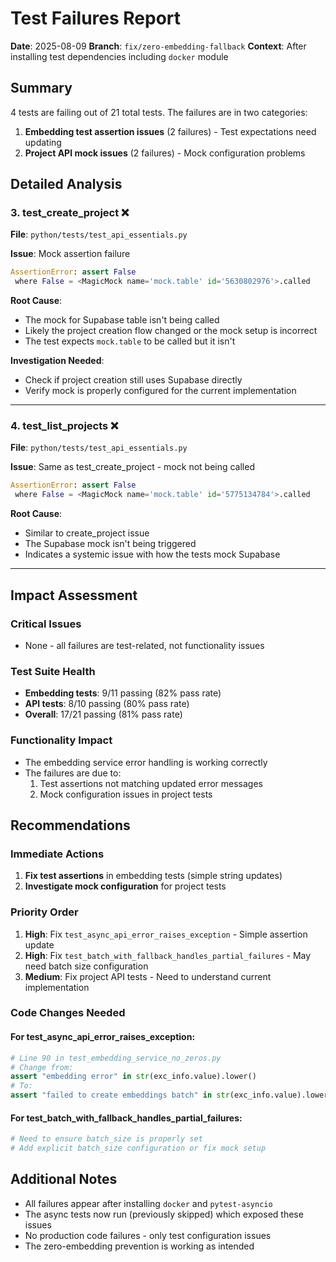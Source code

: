 # Test Failures Report

**Date**: 2025-08-09
**Branch**: `fix/zero-embedding-fallback`
**Context**: After installing test dependencies including `docker` module

## Summary

4 tests are failing out of 21 total tests. The failures are in two categories:

1. **Embedding test assertion issues** (2 failures) - Test expectations need updating
2. **Project API mock issues** (2 failures) - Mock configuration problems

## Detailed Analysis

### 3. test_create_project ❌

**File**: `python/tests/test_api_essentials.py`

**Issue**: Mock assertion failure

```python
AssertionError: assert False
 where False = <MagicMock name='mock.table' id='5630802976'>.called
```

**Root Cause**:

- The mock for Supabase table isn't being called
- Likely the project creation flow changed or the mock setup is incorrect
- The test expects `mock.table` to be called but it isn't

**Investigation Needed**:

- Check if project creation still uses Supabase directly
- Verify mock is properly configured for the current implementation

---

### 4. test_list_projects ❌

**File**: `python/tests/test_api_essentials.py`

**Issue**: Same as test_create_project - mock not being called

```python
AssertionError: assert False
 where False = <MagicMock name='mock.table' id='5775134784'>.called
```

**Root Cause**:

- Similar to create_project issue
- The Supabase mock isn't being triggered
- Indicates a systemic issue with how the tests mock Supabase

---

## Impact Assessment

### Critical Issues

- None - all failures are test-related, not functionality issues

### Test Suite Health

- **Embedding tests**: 9/11 passing (82% pass rate)
- **API tests**: 8/10 passing (80% pass rate)
- **Overall**: 17/21 passing (81% pass rate)

### Functionality Impact

- The embedding service error handling is working correctly
- The failures are due to:
  1. Test assertions not matching updated error messages
  2. Mock configuration issues in project tests

## Recommendations

### Immediate Actions

1. **Fix test assertions** in embedding tests (simple string updates)
2. **Investigate mock configuration** for project tests

### Priority Order

1. **High**: Fix `test_async_api_error_raises_exception` - Simple assertion update
2. **High**: Fix `test_batch_with_fallback_handles_partial_failures` - May need batch size configuration
3. **Medium**: Fix project API tests - Need to understand current implementation

### Code Changes Needed

#### For test_async_api_error_raises_exception:

```python
# Line 90 in test_embedding_service_no_zeros.py
# Change from:
assert "embedding error" in str(exc_info.value).lower()
# To:
assert "failed to create embeddings batch" in str(exc_info.value).lower()
```

#### For test_batch_with_fallback_handles_partial_failures:

```python
# Need to ensure batch_size is properly set
# Add explicit batch_size configuration or fix mock setup
```

## Additional Notes

- All failures appear after installing `docker` and `pytest-asyncio`
- The async tests now run (previously skipped) which exposed these issues
- No production code failures - only test configuration issues
- The zero-embedding prevention is working as intended
